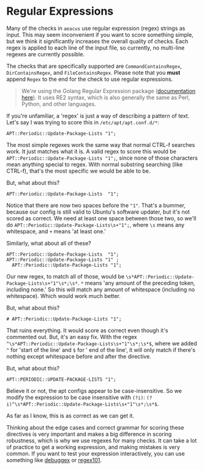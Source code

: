 # Regular Expressions

Many of the checks in `aeacus` use regular expression (regex) strings as input. This may seem inconvenient if you want
to score something simple, but we think it significantly increases the overall quality of checks. Each regex is applied
to each line of the input file, so currently, no multi-line regexes are currently possible.

The checks that are specifically supported are `CommandContainsRegex`, `DirContainsRegex`, and `FileContainsRegex`.
Please note that you **must** append `Regex` to the end for the check to use regular expressions.

> We're using the Golang Regular Expression package ([documentation here](https://godocs.io/regexp)). It uses RE2
> syntax, which is also generally the same as Perl, Python, and other languages.

If you're unfamiliar, a 'regex' is just a way of describing a pattern of text. Let's say I was trying to score this
in `/etc/apt/apt.conf.d/*`:

```
APT::Periodic::Update-Package-Lists "1";
```

The most simple regexes work the same way that normal CTRL-f searches work. It just matches what it is. A valid regex to
score this would be `APT::Periodic::Update-Package-Lists "1";`, since none of those characters mean anything special to
regex. With normal substring searching (like CTRL-f), that's the most specific we would be able to be.

But, what about this?

```
APT::Periodic::Update-Package-Lists  "1";
```

Notice that there are now two spaces before the `"1"`. That's a bummer, because our config is still valid to Ubuntu's
software updater, but it's not scored as correct. We need at least one space between those two, so we'll
do `APT::Periodic::Update-Package-Lists\s+"1";`, where `\s` means any whitespace, and `+` means 'at least one.'

Similarly, what about all of these?

```
APT::Periodic::Update-Package-Lists  "1";
APT::Periodic::Update-Package-Lists "1" ;
  APT::Periodic::Update-Package-Lists "1";
```

Our new regex, to match all of those, would be `\s*APT::Periodic::Update-Package-Lists\s+"1"\s*;\s*`. `*` means 'any
amount of the preceding token, including none.' So this will match any amount of whitespace (including no whitespace).
Which would work much better.

But, what about this?

```
# APT::Periodic::Update-Package-Lists "1";
```

That ruins everything. It would score as correct even though it's commented out. But, it's an easy fix. With the
regex `^\s*APT::Periodic::Update-Package-Lists\s+"1"\s*;\s*$`, where we added `^` for 'start of the line' and `$` for '
end of the line', it will only match if there's nothing except whitespace before and after the directive.

But, what about this?

```
APT::PERIODIC::UPDATE-PACKAGE-LISTS "1";
```

Believe it or not, the apt configs appear to be case-insensitive. So we modify the expression to be case insensitive
with `(?i)`: `(?i)^\s*APT::Periodic::Update-Package-Lists\s+"1"\s*;\s*$`.

As far as I know, this is as correct as we can get it.

Thinking about the edge cases and correct grammar for scoring these directives is very important and makes a big
difference in scoring robustness, which is why we use regexes for many checks. It can take a lot of practice to get a
working expression, and making mistakes is very common. If you want to test your expression interactively, you can use
something like [debuggex](https://debuggex.com) or [regex101](https://regex101.com).
